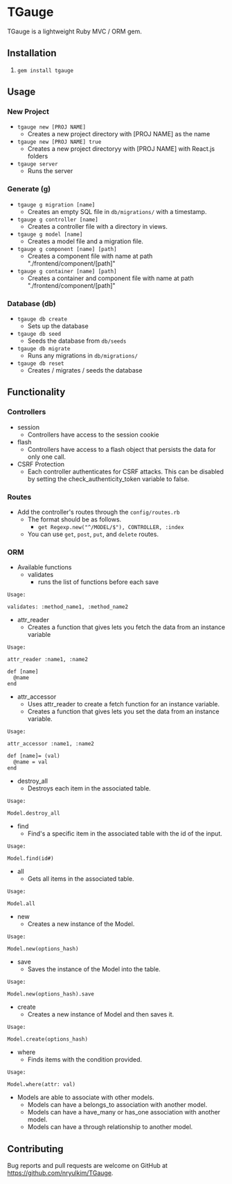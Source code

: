 # TGauge

TGauge is a lightweight Ruby MVC / ORM gem.

## Installation

1. `gem install tgauge`

## Usage

### New Project
- `tgauge new [PROJ NAME]`
  - Creates a new project directory with [PROJ NAME] as the name
- `tgauge new [PROJ NAME] true`
  - Creates a new project directoryy with [PROJ NAME] with React.js folders
- `tgauge server`
  - Runs the server

### Generate (g)
- `tgauge g migration [name]`
  - Creates an empty SQL file in `db/migrations/` with a timestamp.
- `tgauge g controller [name]`
  - Creates a controller file with a directory in views.
- `tgauge g model [name]`
  - Creates a model file and a migration file.
- `tgauge g component [name] [path]`
  - Creates a component file with name at path "./frontend/component/[path]"
- `tgauge g container [name] [path]`
  - Creates a container and component file with name at path "./frontend/component/[path]"

### Database (db)
- `tgauge db create`
  - Sets up the database
- `tgauge db seed`
  - Seeds the database from `db/seeds`
- `tgauge db migrate`
  - Runs any migrations in `db/migrations/`
- `tgauge db reset`
  - Creates / migrates / seeds the database

## Functionality
### Controllers
- session
  - Controllers have access to the session cookie
- flash
  - Controllers have access to a flash object that persists the data for only one call.
- CSRF Protection
  - Each controller authenticates for CSRF attacks. This can be disabled by setting the check_authenticity_token variable to false.

### Routes
- Add the controller's routes through the `config/routes.rb`
  - The format should be as follows.
    - `get Regexp.new("^/MODEL/$"), CONTROLLER, :index`
  - You can use `get`, `post`, `put`, and `delete` routes.

### ORM
- Available functions
  - validates
    - runs the list of functions before each save
```
Usage:

validates: :method_name1, :method_name2
```
  - attr_reader
    - Creates a function that gives lets you fetch the data from an instance variable
```
Usage:

attr_reader :name1, :name2
```

```
def [name]
  @name
end
```
  - attr_accessor
    - Uses attr_reader to create a fetch function for an instance variable.
    - Creates a function that gives lets you set the data from an instance variable.
```
Usage:

attr_accessor :name1, :name2
```

```
def [name]= (val)
  @name = val
end
```
  - destroy_all
    - Destroys each item in the associated table.
```
Usage:

Model.destroy_all
```

  - find
    - Find's a specific item in the associated table with the id of the input.
```
Usage:

Model.find(id#)
```
  - all
    - Gets all items in the associated table.
```
Usage:

Model.all
```
  - new
    - Creates a new instance of the Model.
```
Usage:

Model.new(options_hash)
```
  - save
    - Saves the instance of the Model into the table.
```
Usage:

Model.new(options_hash).save
```
  - create
    - Creates a new instance of Model and then saves it.
```
Usage:

Model.create(options_hash)
```
  - where
    - Finds items with the condition provided.
```
Usage:

Model.where(attr: val)
```

- Models are able to associate with other models.
  - Models can have a belongs_to association with another model.
  - Models can have a have_many or has_one association with another model.
  - Models can have a through relationship to another model.

## Contributing

Bug reports and pull requests are welcome on GitHub at https://github.com/nryulkim/TGauge.
